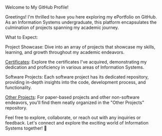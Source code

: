 Welcome to My GitHub Profile!

Greetings! I'm thrilled to have you here exploring my ePortfolio on GitHub. As an Information Systems undergraduate, this platform encapsulates the culmination of projects spanning my academic journey.

What to Expect:

Project Showcase: Dive into an array of projects that showcase my skills, learning, and growth throughout my academic endeavors.

[Certificates](https://github.com/aaAndrion/Certificates): Explore the certificates I've acquired, demonstrating my dedication and proficiency in various areas of Information Systems.

Software Projects: Each software project has its dedicated repository, providing in-depth insights into the code, development process, and functionality.

[Other Projects](https://github.com/aaAndrion/Other-Projects): For paper-based projects and other non-software endeavors, you'll find them neatly organized in the "Other Projects" repository.

Feel free to explore, collaborate, or reach out with any inquiries or feedback. Let's connect and explore the exciting world of Information Systems together! 🚀
<!--
**aaAndrion/aaAndrion** is a ✨ _special_ ✨ repository because its `README.md` (this file) appears on your GitHub profile.

Here are some ideas to get you started:

- 🔭 I’m currently working on ...
- 🌱 I’m currently learning ...
- 👯 I’m looking to collaborate on ...
- 🤔 I’m looking for help with ...
- 💬 Ask me about ...
- 📫 How to reach me: ...
- 😄 Pronouns: ...
- ⚡ Fun fact: ...
-->
